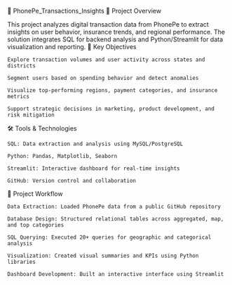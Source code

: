 
📍 PhonePe_Transactions_Insights
📌 Project Overview

This project analyzes digital transaction data from PhonePe to extract insights on user behavior, insurance trends, and regional performance. The solution integrates SQL for backend analysis and Python/Streamlit for data visualization and reporting.
🧠 Key Objectives

    Explore transaction volumes and user activity across states and districts

    Segment users based on spending behavior and detect anomalies

    Visualize top-performing regions, payment categories, and insurance metrics

    Support strategic decisions in marketing, product development, and risk mitigation

🛠️ Tools & Technologies

    SQL: Data extraction and analysis using MySQL/PostgreSQL

    Python: Pandas, Matplotlib, Seaborn

    Streamlit: Interactive dashboard for real-time insights

    GitHub: Version control and collaboration

🧩 Project Workflow

    Data Extraction: Loaded PhonePe data from a public GitHub repository

    Database Design: Structured relational tables across aggregated, map, and top categories

    SQL Querying: Executed 20+ queries for geographic and categorical analysis

    Visualization: Created visual summaries and KPIs using Python libraries

    Dashboard Development: Built an interactive interface using Streamlit

